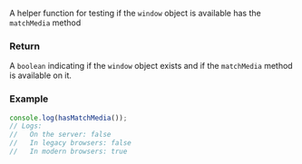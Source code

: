  A helper function for testing if the `window` object is 
 available has the `matchMedia` method

 ### Return
 A `boolean` indicating if the `window` object exists and if the `matchMedia` 
 method is available on it.

### Example
```js static
console.log(hasMatchMedia());
// Logs:
//   On the server: false
//   In legacy browsers: false
//   In modern browsers: true
```
